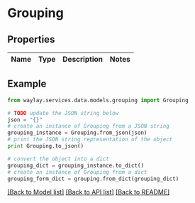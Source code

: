 # Grouping


## Properties

Name | Type | Description | Notes
------------ | ------------- | ------------- | -------------

## Example

```python
from waylay.services.data.models.grouping import Grouping

# TODO update the JSON string below
json = "{}"
# create an instance of Grouping from a JSON string
grouping_instance = Grouping.from_json(json)
# print the JSON string representation of the object
print Grouping.to_json()

# convert the object into a dict
grouping_dict = grouping_instance.to_dict()
# create an instance of Grouping from a dict
grouping_form_dict = grouping.from_dict(grouping_dict)
```
[[Back to Model list]](../README.md#documentation-for-models) [[Back to API list]](../README.md#documentation-for-api-endpoints) [[Back to README]](../README.md)


